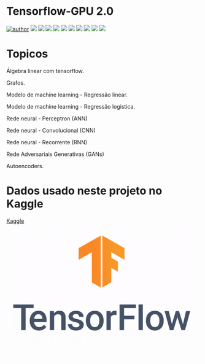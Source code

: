 # Tensorflow-GPU 2.0

[![author](https://img.shields.io/badge/author-RafaelGallo-red.svg)](https://github.com/RafaelGallo?tab=repositories) [![](https://img.shields.io/badge/python-3.7+-blue.svg)](https://www.python.org/downloads/release/python-374/) [![](https://img.shields.io/badge/Pandas-blue.svg)](https://pandas.pydata.org/) [![](https://img.shields.io/badge/Tensorflow-GPU-orange.svg)](https://www.tensorflow.org/install/gpu?hl=pt-br) [![](https://img.shields.io/badge/Matplotlib-blue.svg)](https://matplotlib.org/) [![](https://img.shields.io/badge/Seaborn-green.svg)](https://seaborn.pydata.org/) [![](https://img.shields.io/badge/Matplotlib-orange.svg)](https://scikit-learn.org/stable/) [![](https://img.shields.io/badge/Keras-red.svg)](https://keras.io/) [![](https://img.shields.io/badge/Numpy-White.svg)](https://numpy.org/)
[![](https://img.shields.io/badge/CUDA-green.svg)](https://developer.nvidia.com/cuda-zone) [![](https://img.shields.io/badge/NVIDIA-green.svg)](https://www.nvidia.com/pt-br/)



# Topicos

Álgebra linear com tensorflow.

Grafos.

Modelo de machine learning - Regressão linear.

Modelo de machine learning - Regressão logistica.

Rede neural - Perceptron (ANN)

Rede neural - Convolucional (CNN)

Rede neural - Recorrente (RNN)

Rede Adversariais Generativas (GANs)

Autoencoders.


# Dados usado neste projeto no Kaggle
[Kaggle](https://www.kaggle.com)




![Tensor](https://github.com/RafaelGallo/Tensorflow-GPU/blob/main/IMAGE/01.gif)
